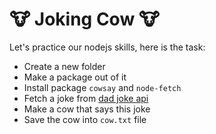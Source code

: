 # 🐮 Joking Cow  🐮
Let's practice our nodejs skills, here is the task:

- Create a new folder
- Make a package out of it
- Install package `cowsay` and `node-fetch`
- Fetch a joke from [dad joke api](https://icanhazdadjoke.com/)
- Make a cow that says this joke
- Save the cow into `cow.txt` file